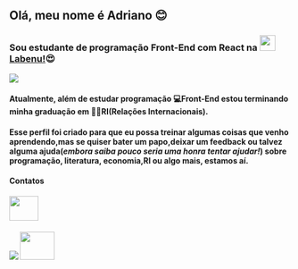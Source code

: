 ## Olá, meu nome é Adriano :blush:
### Sou estudante de programação Front-End com React na <img src="https://uploads-ssl.webflow.com/5e790d30d198385b09366d8f/5efbb5055f2478ba2bc322d0_icone_gif.gif" width="28"> [Labenu!](https://www.labenu.com.br/):heart_eyes:


 <img src=https://i.pinimg.com/originals/c6/f1/3b/c6f13b01a53d7152d7f235838efe5a09.gif>


#### Atualmente, além de estudar programação 💻**Front-End** estou terminando minha graduação em 👨‍🎓**RI(Relações Internacionais)**.
#### Esse perfil foi criado para que eu possa treinar algumas coisas que venho aprendendo,mas se quiser bater um papo,deixar um feedback ou talvez alguma ajuda(*embora saiba pouco seria uma honra tentar ajudar!*) sobre programação, literatura, economia,RI ou algo mais, estamos aí.

#### Contatos
<img src="https://icons-for-free.com/iconfiles/png/512/coffee+coffee+cup+coffee+to+go+cup+starbucks+to+go+icon-1320086033473759593.png" width="52" height="44">

#### <a href="https://www.linkedin.com/in/adriano-p-de-araujo-0776ab19b/"><img src="https://img.shields.io/badge/linkedin-%230077B5.svg?&style=for-the-badge&logo=linkedin&logoColor=white"></a>    <a href="mailto:araujo_ir@yahoo.com?subject=Questions&body=Write here if you have questions" title="mail" ><img src="https://user-images.githubusercontent.com/16131737/65396536-0b6e0480-dd5c-11e9-896d-c11d0bc70e84.gif" width="62" height="50"></a>

